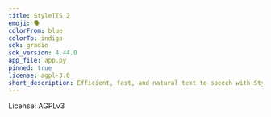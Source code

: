 ```yaml
---
title: StyleTTS 2
emoji: 🗣️
colorFrom: blue
colorTo: indigo
sdk: gradio
sdk_version: 4.44.0
app_file: app.py
pinned: true
license: agpl-3.0
short_description: Efficient, fast, and natural text to speech with StyleTTS 2!
---
```


License: AGPLv3